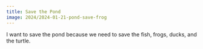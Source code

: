 ```yaml
---
title: Save the Pond
image: 2024/2024-01-21-pond-save-frog
---
```


I want to save the pond because we need to save the fish, frogs, ducks, and the turtle.
